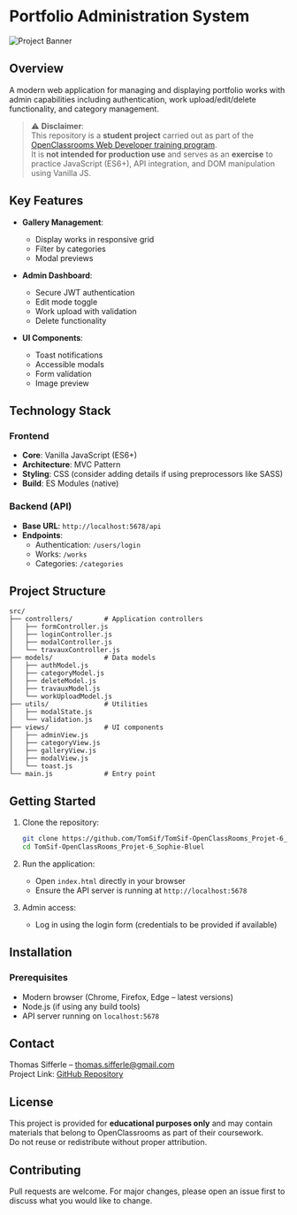 # Portfolio Administration System

![Project Banner](https://example.com/path/to/banner.png) <!-- Replace with your actual image if available -->

## Overview

A modern web application for managing and displaying portfolio works with admin capabilities including authentication, work upload/edit/delete functionality, and category management.

> ⚠️ **Disclaimer**:  
> This repository is a **student project** carried out as part of the [OpenClassrooms Web Developer training program](https://openclassrooms.com/en/paths/717).  
> It is **not intended for production use** and serves as an **exercise** to practice JavaScript (ES6+), API integration, and DOM manipulation using Vanilla JS.

## Key Features

- **Gallery Management**:
  - Display works in responsive grid
  - Filter by categories
  - Modal previews

- **Admin Dashboard**:
  - Secure JWT authentication
  - Edit mode toggle
  - Work upload with validation
  - Delete functionality

- **UI Components**:
  - Toast notifications
  - Accessible modals
  - Form validation
  - Image preview

## Technology Stack

### Frontend
- **Core**: Vanilla JavaScript (ES6+)
- **Architecture**: MVC Pattern
- **Styling**: CSS (consider adding details if using preprocessors like SASS)
- **Build**: ES Modules (native)

### Backend (API)
- **Base URL**: `http://localhost:5678/api`
- **Endpoints**:
  - Authentication: `/users/login`
  - Works: `/works`
  - Categories: `/categories`

## Project Structure

```
src/
├── controllers/        # Application controllers
│   ├── formController.js
│   ├── loginController.js
│   ├── modalController.js
│   └── travauxController.js
├── models/             # Data models
│   ├── authModel.js
│   ├── categoryModel.js
│   ├── deleteModel.js
│   ├── travauxModel.js
│   └── workUploadModel.js
├── utils/              # Utilities
│   ├── modalState.js
│   └── validation.js
├── views/              # UI components
│   ├── adminView.js
│   ├── categoryView.js
│   ├── galleryView.js
│   ├── modalView.js
│   └── toast.js
└── main.js             # Entry point
```

## Getting Started

1. Clone the repository:
   ```bash
   git clone https://github.com/TomSif/TomSif-OpenClassRooms_Projet-6_Sophie-Bluel.git
   cd TomSif-OpenClassRooms_Projet-6_Sophie-Bluel
   ```

2. Run the application:
   - Open `index.html` directly in your browser
   - Ensure the API server is running at `http://localhost:5678`

3. Admin access:
   - Log in using the login form (credentials to be provided if available)

## Installation

### Prerequisites

- Modern browser (Chrome, Firefox, Edge – latest versions)
- Node.js (if using any build tools)
- API server running on `localhost:5678`

## Contact

Thomas Sifferle – [thomas.sifferle@gmail.com](mailto:thomas.sifferle@gmail.com)  
Project Link: [GitHub Repository](https://github.com/TomSif/TomSif-OpenClassRooms_Projet-6_Sophie-Bluel/tree/main)

## License

This project is provided for **educational purposes only** and may contain materials that belong to OpenClassrooms as part of their coursework.  
Do not reuse or redistribute without proper attribution.

## Contributing

Pull requests are welcome. For major changes, please open an issue first to discuss what you would like to change.

<!-- Optional: Add screenshots or a banner below -->
<!-- ![App Screenshot](./assets/screenshot.png) -->
 